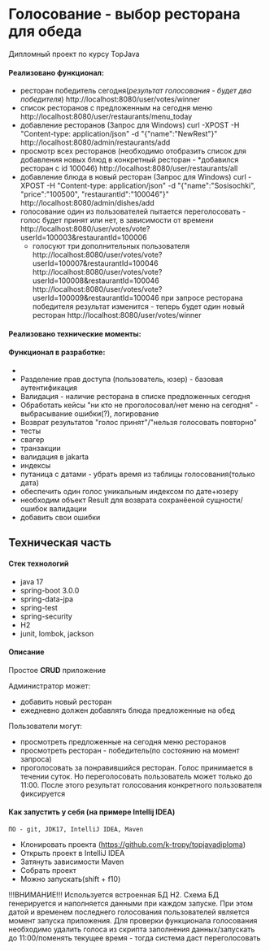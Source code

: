 # Голосование - выбор ресторана для обеда

Дипломный проект по курсу TopJava

#### Реализовано функционал:
- ресторан победитель сегодня(*результат голосования - будет два победителя*) 
http://localhost:8080/user/votes/winner
- список ресторанов с предложенным на сегодня меню 
http://localhost:8080/user/restaurants/menu_today
- добавление ресторанов (Запрос для Windows) 
curl -XPOST -H "Content-type: application/json" -d "{\"name\":\"NewRest\"}" http://localhost:8080/admin/restaurants/add
- просмотр всех ресторанов (необходимо отобразить список для добавления новых блюд в конкретный ресторан - *добавился ресторан с id 100046) 
http://localhost:8080/user/restaurants/all
- добавление блюда в новый ресторан (Запрос для Windows) 
curl -XPOST -H "Content-type: application/json" -d "{\"name\":\"Sosisochki\", \"price\":\"100500\", \"restaurantId\":\"100046\"}" http://localhost:8080/admin/dishes/add
- голосование один из пользователей пытается переголосовать - голос будет принят или нет, в зависимости от времени
http://localhost:8080/user/votes/vote?userId=100003&restaurantId=100006
  + голосуют три дополнительных пользователя
http://localhost:8080/user/votes/vote?userId=100007&restaurantId=100046
http://localhost:8080/user/votes/vote?userId=100008&restaurantId=100046
http://localhost:8080/user/votes/vote?userId=100009&restaurantId=100046
  при запросе ресторана победителя результат изменится - теперь будет один новый ресторан 
http://localhost:8080/user/votes/winner

#### Реализовано технические моменты:

#### Функционал в разработке:
- 
- Разделение прав доступа (пользователь, юзер) - базовая аутентификация
- Валидация - наличие ресторана в списке предложенных сегодня
- Обработать кейсы "ни кто не проголосовал/нет меню на сегодня" - выбрасывание ошибки(?), логирование
- Возврат результатов "голос принят"/"нельзя голосовать повторно"
- тесты
- свагер
- транзакции
- валидация в jakarta
- индексы
- путаница с датами - убрать время из таблицы голосования(только дата)
- обеспечить один голос уникальным индексом по дате+юзеру
- необходим объект Result для возврата сохранёеной сущности/ошибок валидации
- добавить свои ошибки
## Техническая часть

#### Стек технологий
- java 17
- spring-boot 3.0.0
- spring-data-jpa
- spring-test
- spring-security
- H2
- junit, lombok, jackson

#### Описание

Простое **CRUD** приложение 

Администратор может:
- добавить новый ресторан
- ежедневно должен добавлять блюда предложенные на обед

Пользователи могут:
- просмотреть предложенные на сегодня меню ресторанов
- просмотреть ресторан - победитель(по состоянию на момент запроса)
- проголосовать за понравившийся ресторан. Голос принимается в течении суток. Но переголосовать пользователь может только до 11:00. После этого результат голосования конкретного пользователя фиксируется

#### Как запустить у себя (на примере Intellij IDEA)
    ПО - git, JDK17, IntelliJ IDEA, Maven
- Клонировать проекта (https://github.com/k-tropy/topjavadiploma)
- Открыть проект в IntelliJ IDEA
- Затянуть зависимости Maven
- Собрать проект
- Можно запускать(shift + f10)

!!!ВНИМАНИЕ!!!
Используется встроенная БД H2. Схема БД генерируется и наполняется данными при каждом запуске. При этом датой и временем последнего голосования пользователей является момент запуска приложения. Для проверки функционала голосования необходимо удалить голоса из скрипта заполнения данных/запускать до 11:00/поменять текущее время - тогда система даст переголосовать
